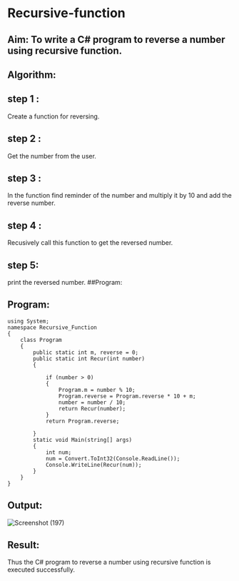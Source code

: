 # Recursive-function

## Aim: To write a C# program to reverse a number using recursive function.

## Algorithm:
## step 1 :
Create a function for reversing.

## step 2 :
Get the number from the user.

## step 3 :
In the function find reminder of the number and multiply it by 10 and add the reverse number.

## step 4 :
Recusively call this function to get the reversed number.

## step 5:
print the reversed number. ##Program:
## Program:
~~~
using System;
namespace Recursive_Function
{
    class Program
    {
        public static int m, reverse = 0;
        public static int Recur(int number)
        {
            
            if (number > 0)
            {
                Program.m = number % 10;
                Program.reverse = Program.reverse * 10 + m;
                number = number / 10;
                return Recur(number);
            }
            return Program.reverse;

        }
        static void Main(string[] args)
        {
            int num;
            num = Convert.ToInt32(Console.ReadLine());
            Console.WriteLine(Recur(num));
        }
    }
}
~~~

## Output:
![Screenshot (197)](https://github.com/sasidharan403/Recursive-function/assets/94154712/945cf75c-4d8d-4519-a64b-e432059499d9)


## Result:
Thus the C# program to reverse a number using recursive function is executed successfully.
